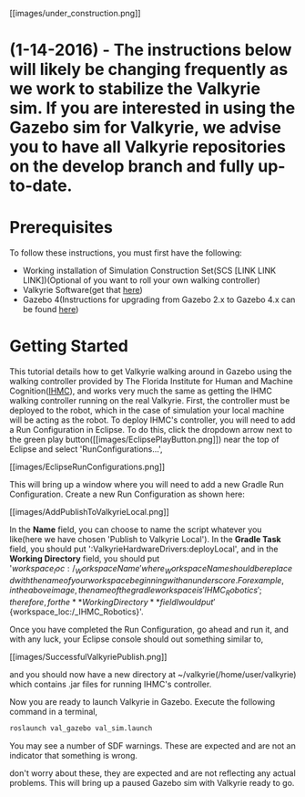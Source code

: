 [[images/under_construction.png]]  

# (1-14-2016) - The instructions below will likely be changing frequently as we work to stabilize the Valkyrie sim. If you are interested in using the Gazebo sim for Valkyrie, we advise you to have all Valkyrie repositories on the develop branch and fully up-to-date. 

# Prerequisites
To follow these instructions, you must first have the following:
* Working installation of Simulation Construction Set(SCS [LINK LINK LINK])(Optional of you want to roll your own walking controller)
* Valkyrie Software(get that [here](https://github.com/NASA-JSC-Robotics/valkyrie/wiki/Get-Valkyrie-Code))
* Gazebo 4(Instructions for upgrading from Gazebo 2.x to Gazebo 4.x can be found [here](http://gazebosim.org/tutorials/?tut=ros_wrapper_versions))

# Getting Started
This tutorial details how to get Valkyrie walking around in Gazebo using the walking controller provided by The Florida Institute for Human and Machine Cognition([IHMC](http://robots.ihmc.us/)), and works very much the same as getting the IHMC walking controller running on the real Valkyrie. First, the controller must be deployed to the robot, which in the case of simulation your local machine will be acting as the robot. To deploy IHMC's controller, you will need to add a Run Configuration in Eclipse. To do this, click the dropdown arrow next to the green play button([[images/EclipsePlayButton.png]]) near the top of Eclipse and select 'RunConfigurations...',

[[images/EclipseRunConfigurations.png]]

This will bring up a window where you will need to add a new Gradle Run Configuration. Create a new Run Configuration as shown here:

[[images/AddPublishToValkyrieLocal.png]]

In the **Name** field, you can choose to name the script whatever you like(here we have chosen 'Publish to Valkyrie Local'). In the **Gradle Task** field, you should put ':ValkyrieHardwareDrivers:deployLocal', and in the **Working Directory** field, you should put '${workspace_loc:/_WorkspaceName}' where _WorkspaceName should be replaced with the name of your workspace beginning with an underscore. For example, in the above image, the name of the gradle workspace is 'IHMC_Robotics'; therefore, for the **Working Directory** field I would put '${workspace_loc:/_IHMC_Robotics}'.

Once you have completed the Run Configuration, go ahead and run it, and with any luck, your Eclipse console should out something similar to,

[[images/SuccessfulValkyriePublish.png]]

and you should now have a new directory at ~/valkyrie(/home/user/valkyrie) which contains .jar files for running IHMC's controller.

Now you are ready to launch Valkyrie in Gazebo. Execute the following command in a terminal,

```bash
roslaunch val_gazebo val_sim.launch
```

You may see a number of SDF warnings. These are expected and are not an indicator that something is wrong.

don't worry about these, they are expected and are not reflecting any actual problems. This will bring up a paused Gazebo sim with Valkyrie ready to go.